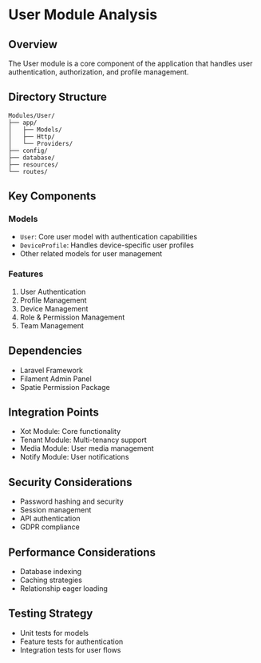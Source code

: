# User Module Analysis

## Overview
The User module is a core component of the application that handles user authentication, authorization, and profile management.

## Directory Structure
```
Modules/User/
├── app/
│   ├── Models/
│   ├── Http/
│   └── Providers/
├── config/
├── database/
├── resources/
└── routes/
```

## Key Components

### Models
- `User`: Core user model with authentication capabilities
- `DeviceProfile`: Handles device-specific user profiles
- Other related models for user management

### Features
1. User Authentication
2. Profile Management
3. Device Management
4. Role & Permission Management
5. Team Management

## Dependencies
- Laravel Framework
- Filament Admin Panel
- Spatie Permission Package

## Integration Points
- Xot Module: Core functionality
- Tenant Module: Multi-tenancy support
- Media Module: User media management
- Notify Module: User notifications

## Security Considerations
- Password hashing and security
- Session management
- API authentication
- GDPR compliance

## Performance Considerations
- Database indexing
- Caching strategies
- Relationship eager loading

## Testing Strategy
- Unit tests for models
- Feature tests for authentication
- Integration tests for user flows
